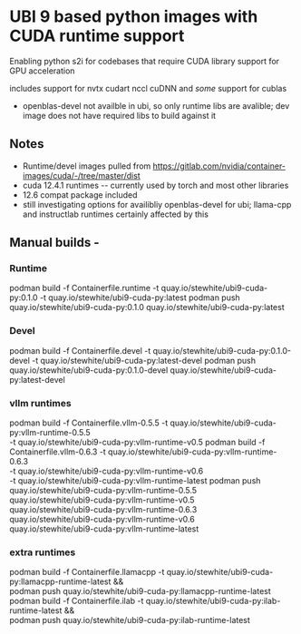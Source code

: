 # UBI 9 based python images with CUDA runtime support
Enabling python s2i for codebases that require CUDA library support for GPU acceleration

includes support for nvtx cudart nccl cuDNN and *some* support for cublas
  - openblas-devel not availble in ubi, so only runtime libs are avalible; dev image does not have required libs to build against it

## Notes
- Runtime/devel images pulled from https://gitlab.com/nvidia/container-images/cuda/-/tree/master/dist
- cuda 12.4.1 runtimes -- currently used by torch and most other libraries
- 12.6 compat package included
- still investigating options for availibliy openblas-devel for ubi; llama-cpp and instructlab runtimes certainly affected by this



## Manual builds - 
### Runtime
podman build -f Containerfile.runtime -t quay.io/stewhite/ubi9-cuda-py:0.1.0 -t quay.io/stewhite/ubi9-cuda-py:latest
podman push quay.io/stewhite/ubi9-cuda-py:0.1.0 quay.io/stewhite/ubi9-cuda-py:latest
### Devel
podman build -f Containerfile.devel -t quay.io/stewhite/ubi9-cuda-py:0.1.0-devel -t quay.io/stewhite/ubi9-cuda-py:latest-devel
podman push quay.io/stewhite/ubi9-cuda-py:0.1.0-devel quay.io/stewhite/ubi9-cuda-py:latest-devel

### vllm runtimes
podman build -f Containerfile.vllm-0.5.5 -t quay.io/stewhite/ubi9-cuda-py:vllm-runtime-0.5.5 \
    -t quay.io/stewhite/ubi9-cuda-py:vllm-runtime-v0.5
podman build -f Containerfile.vllm-0.6.3 -t quay.io/stewhite/ubi9-cuda-py:vllm-runtime-0.6.3 \
    -t quay.io/stewhite/ubi9-cuda-py:vllm-runtime-v0.6 \
    -t quay.io/stewhite/ubi9-cuda-py:vllm-runtime-latest
podman push quay.io/stewhite/ubi9-cuda-py:vllm-runtime-0.5.5 \
    quay.io/stewhite/ubi9-cuda-py:vllm-runtime-v0.5 \
    quay.io/stewhite/ubi9-cuda-py:vllm-runtime-0.6.3 \
    quay.io/stewhite/ubi9-cuda-py:vllm-runtime-v0.6 \
    quay.io/stewhite/ubi9-cuda-py:vllm-runtime-latest
### extra runtimes
podman build -f Containerfile.llamacpp -t quay.io/stewhite/ubi9-cuda-py:llamacpp-runtime-latest && \
 podman push quay.io/stewhite/ubi9-cuda-py:llamacpp-runtime-latest
podman build -f Containerfile.ilab -t quay.io/stewhite/ubi9-cuda-py:ilab-runtime-latest && \
 podman push quay.io/stewhite/ubi9-cuda-py:ilab-runtime-latest
